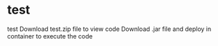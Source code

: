 # test
test
Download test.zip file to view code
Download .jar file and deploy in container to execute the code
